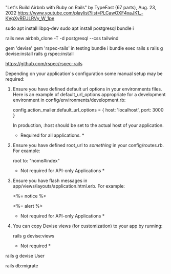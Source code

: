 "Let's Build Airbnb with Ruby on Rails" by TypeFast (67 parts), Aug. 23, 2022
https://www.youtube.com/playlist?list=PLCawOXF4xaJK1_-KVgXyREULRVy_W_1pe

sudo apt install libpq-dev
sudo apt install postgresql
bundle i

rails new airbnb_clone -T -d postgresql --css tailwind

gem 'devise'
gem 'rspec-rails' in testing
bundle i
bundle exec rails s 
rails g devise:install
rails g rspec:install

https://github.com/rspec/rspec-rails

Depending on your application's configuration some manual setup may be required:

  1. Ensure you have defined default url options in your environments files. Here
     is an example of default_url_options appropriate for a development environment
     in config/environments/development.rb:

       config.action_mailer.default_url_options = { host: 'localhost', port: 3000 }

     In production, :host should be set to the actual host of your application.

     * Required for all applications. *

  2. Ensure you have defined root_url to *something* in your config/routes.rb.
     For example:

       root to: "home#index"
     
     * Not required for API-only Applications *

  3. Ensure you have flash messages in app/views/layouts/application.html.erb.
     For example:

       <p class="notice"><%= notice %></p>
       <p class="alert"><%= alert %></p>

     * Not required for API-only Applications *

  4. You can copy Devise views (for customization) to your app by running:

       rails g devise:views
       
     * Not required *

rails g devise User     

rails db:migrate